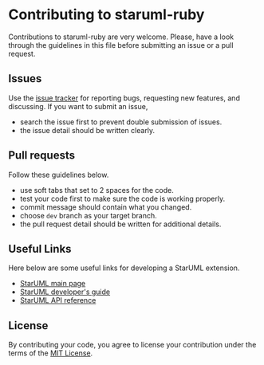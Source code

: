 # Contributing to staruml-ruby

Contributions to staruml-ruby are very welcome. Please, have a look through the
guidelines in this file before submitting an issue or a pull request.

## Issues

Use the [issue tracker][issuetracker] for reporting bugs, requesting new
features, and discussing. If you want to submit an issue,

* search the issue first to prevent double submission of issues.
* the issue detail should be written clearly.

## Pull requests

Follow these guidelines below.

* use soft tabs that set to 2 spaces for the code.
* test your code first to make sure the code is working properly.
* commit message should contain what you changed.
* choose `dev` branch as your target branch.
* the pull request detail should be written for additional details.

## Useful Links

Here below are some useful links for developing a StarUML extension.

* [StarUML main page][staruml]
* [StarUML developer's guide][starumldev]
* [StarUML API reference][starumlapi]

## License

By contributing your code, you agree to license your contribution under the
terms of the [MIT License][license].

[issuetracker]: https://github.com/meisyal/staruml-ruby/issues
[staruml]: http://staruml.io
[starumldev]: https://docs.staruml.io/developing-extensions/getting-started
[starumlapi]: http://staruml.io/reference/3.1.0/api
[license]: https://github.com/meisyal/staruml-ruby/blob/master/LICENSE
